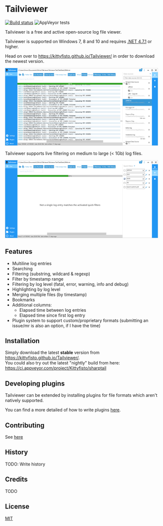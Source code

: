 # Tailviewer

[![Build status](https://ci.appveyor.com/api/projects/status/mripd18s222ue6gm?svg=true)](https://ci.appveyor.com/project/Kittyfisto/sharptail)
![AppVeyor tests](https://img.shields.io/appveyor/tests/Kittyfisto/sharptail.svg?color=%234CC61E)

Tailviewer is a free and active open-source log file viewer.

Tailviewer is supported on Windows 7, 8 and 10 and requires [.NET 4.7.1](https://www.microsoft.com/en-us/download/details.aspx?id=56116) or higher.

Head on over to https://kittyfisto.github.io/Tailviewer/ in order to download the newest version.

![Tailviewer application](/Screenshot1.png?raw=true)  

Tailviewer supports live filtering on medium to large (< 1Gb) log files.

![Live filtering](/Screenshot2.png?raw=true)

## Features

- Multiline log entries
- Searching
- Filtering (substring, wildcard & regexp)
- Filter by timestamp range
- Filtering by log level (fatal, error, warning, info and debug)
- Highlighting by log level
- Merging multiple files (by timestamp)
- Bookmarks
- Additional columns:
   - Elapsed time between log entries
   - Elapsed time since first log entry
- Plugin system to support custom/proprietary formats (submitting an issue/mr is also an option, if I have the time)

## Installation

Simply download the latest **stable** version from https://kittyfisto.github.io/Tailviewer/.  
You could also try out the latest "nightly" build from here: https://ci.appveyor.com/project/Kittyfisto/sharptail

## Developing plugins

Tailviewer can be extended by installing plugins for file formats which aren't natively supported.

You can find a more detailed of how to write plugins [here](docs/DevelopingPlugins.md).

## Contributing

See [here](CONTRIBUTING.md)

## History

TODO: Write history

## Credits

TODO

## License

[MIT](http://opensource.org/licenses/MIT)
